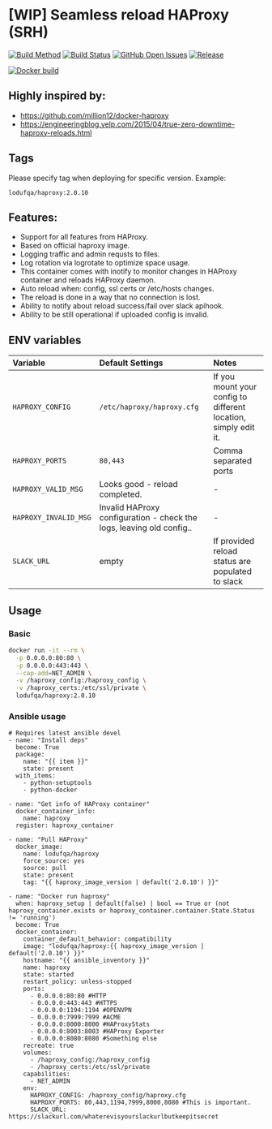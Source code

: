 # [WIP] Seamless reload HAProxy (SRH)

[![Build Method](https://img.shields.io/docker/cloud/automated/lodufqa/haproxy)](https://travis-ci.org/amadeuszkryze/seamless-reload-haproxy)
[![Build Status](https://img.shields.io/docker/cloud/build/lodufqa/haproxy)](https://travis-ci.org/amadeuszkryze/seamless-reload-haproxy)
[![GitHub Open Issues](https://img.shields.io/github/issues/amadeuszkryze/seamless-reload-haproxy)](https://github.com/amadeuszkryze/seamless-reload-haproxy/issues)
[![Release](https://img.shields.io/github/v/release/amadeuszkryze/seamless-reload-haproxy?include_prereleases)](https://github.com/amadeuszkryze/seamless-reload-haproxy/releases)

[![Docker build](http://dockeri.co/image/lodufqa/haproxy)](https://hub.docker.com/repository/docker/lodufqa/haproxy)

## Highly inspired by:
* https://github.com/million12/docker-haproxy
* https://engineeringblog.yelp.com/2015/04/true-zero-downtime-haproxy-reloads.html

## Tags
Please specify tag when deploying for specific version.
Example:

`lodufqa/haproxy:2.0.10`

## Features:

  * Support for all features from HAProxy.
  * Based on official haproxy image.
  * Logging traffic and admin requsts to files.
  * Log rotation via logrotate to optimize space usage.
  * This container comes with inotify to monitor changes in HAProxy container and reloads HAProxy daemon.
  * Auto reload when: config, ssl certs or /etc/hosts changes.
  * The reload is done in a way that no connection is lost.
  * Ability to notify about reload success/fail over slack apihook.
  * Ability to be still operational if uploaded config is invalid.

## ENV variables

|Variable|Default Settings|Notes|
|:--|:--|:--|
|`HAPROXY_CONFIG`|`/etc/haproxy/haproxy.cfg`|If you mount your config to different location, simply edit it.|
|`HAPROXY_PORTS`|`80,443`|Comma separated ports|
|`HAPROXY_VALID_MSG`|Looks good - reload completed.|-|
|`HAPROXY_INVALID_MSG`|Invalid HAProxy configuration - check the logs, leaving old config..|-|
|`SLACK_URL`|empty|If provided reload status are populated to slack|

## Usage

### Basic

```bash
docker run -it --rm \
  -p 0.0.0.0:80:80 \
  -p 0.0.0.0:443:443 \
  --cap-add=NET_ADMIN \
  -v /haproxy_config:/haproxy_config \
  -v /haproxy_certs:/etc/ssl/private \
  lodufqa/haproxy:2.0.10
```

### Ansible usage

```
# Requires latest ansible devel
- name: "Install deps"
  become: True
  package:
    name: "{{ item }}"
    state: present
  with_items:
    - python-setuptools
    - python-docker

- name: "Get info of HAProxy container"
  docker_container_info:
    name: haproxy
  register: haproxy_container

- name: "Pull HAProxy"
  docker_image:
    name: lodufqa/haproxy
    force_source: yes
    source: pull
    state: present
    tag: "{{ haproxy_image_version | default('2.0.10') }}"

- name: "Docker run haproxy"
  when: haproxy_setup | default(false) | bool == True or (not haproxy_container.exists or haproxy_container.container.State.Status != 'running')
  become: True
  docker_container:
    container_default_behavior: compatibility
    image: "lodufqa/haproxy:{{ haproxy_image_version | default('2.0.10') }}"
    hostname: "{{ ansible_inventory }}"
    name: haproxy
    state: started
    restart_policy: unless-stopped
    ports:
      - 0.0.0.0:80:80 #HTTP
      - 0.0.0.0:443:443 #HTTPS
      - 0.0.0.0:1194:1194 #OPENVPN
      - 0.0.0.0:7999:7999 #ACME
      - 0.0.0.0:8000:8000 #HAProxyStats
      - 0.0.0.0:8003:8003 #HAProxy Exporter
      - 0.0.0.0:8080:8080 #Something else
    recreate: true
    volumes:
      - /haproxy_config:/haproxy_config
      - /haproxy_certs:/etc/ssl/private
    capabilities:
      - NET_ADMIN
    env:
      HAPROXY_CONFIG: /haproxy_config/haproxy.cfg
      HAPROXY_PORTS: 80,443,1194,7999,8000,8080 #This is important.
      SLACK_URL: https://slackurl.com/whaterevisyourslackurlbutkeepitsecret
```
